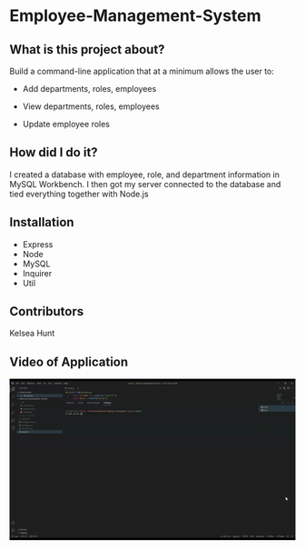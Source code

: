 # Employee-Management-System

## What is this project about?

Build a command-line application that at a minimum allows the user to:

  * Add departments, roles, employees

  * View departments, roles, employees

  * Update employee roles

## How did I do it?

I created a database with employee, role, and department information in MySQL Workbench. I then got my server connected to the database and tied everything together with Node.js

## Installation

* Express
* Node
* MySQL
* Inquirer
* Util

## Contributors

Kelsea Hunt

## Video of Application

![GIF](assets/GIF.gif)